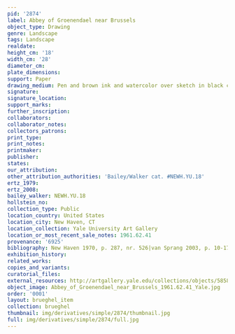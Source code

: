 ```yaml
---
pid: '2874'
label: Abbey of Groenendael near Brussels
object_type: Drawing
genre: Landscape
tags: Landscape
realdate: 
height_cm: '18'
width_cm: '28'
diameter_cm: 
plate_dimensions: 
support: Paper
drawing_medium: Pen and brown ink and watercolor over sketch in black chalk
signature: 
signature_location: 
support_marks: 
further_inscription: 
collaborators: 
collaborator_notes: 
collectors_patrons: 
print_type: 
print_notes: 
printmaker: 
publisher: 
states: 
our_attribution: 
other_attribution_authorities: 'Bailey/Walker cat. #NEWH.YU.18'
ertz_1979: 
ertz_2008: 
bailey_walker: NEWH.YU.18
hollstein_no: 
collection_type: Public
location_country: United States
location_city: New Haven, CT
location_collection: Yale University Art Gallery
location_or_most_recent_sale_notes: 1961.62.41
provenance: '6925'
bibliography: New Haven 1970, p. 287, nr. 526|van Sprang 2003, p. 10-17
exhibition_history: 
related_works: 
copies_and_variants: 
curatorial_files: 
external_resources: http://artgallery.yale.edu/collections/objects/58586
object_image: Abbey_of_Groenendael_near_Brussels_1961.62.41_Yale.jpg
order: '0001'
layout: brueghel_item
collection: brueghel
thumbnail: img/derivatives/simple/2874/thumbnail.jpg
full: img/derivatives/simple/2874/full.jpg
---
```

